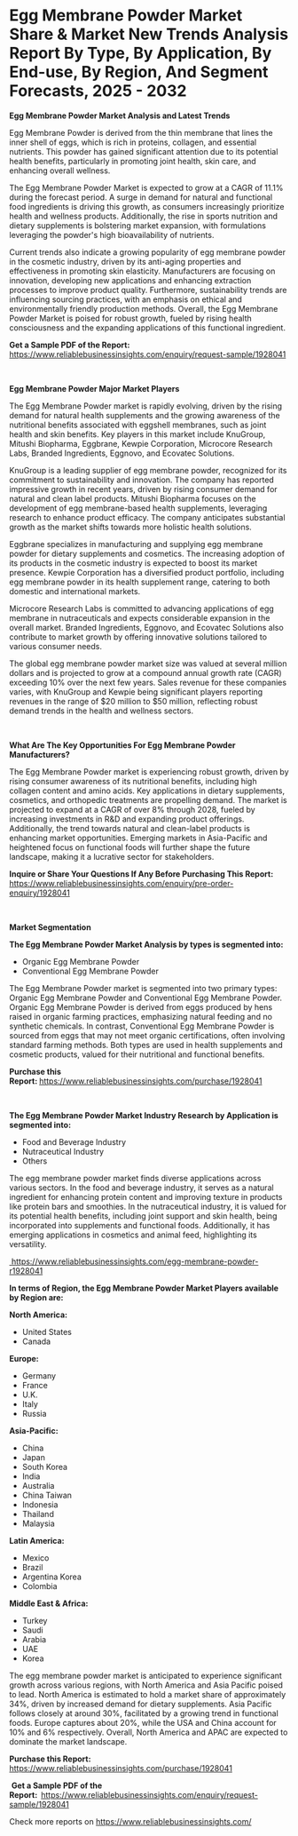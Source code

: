 <p><h1>Egg Membrane Powder Market Share & Market New Trends Analysis Report By Type, By Application, By End-use, By Region, And Segment Forecasts, 2025 - 2032</h1></p><p><strong>Egg Membrane Powder Market Analysis and Latest Trends</strong></p>
<p><p>Egg Membrane Powder is derived from the thin membrane that lines the inner shell of eggs, which is rich in proteins, collagen, and essential nutrients. This powder has gained significant attention due to its potential health benefits, particularly in promoting joint health, skin care, and enhancing overall wellness.  </p><p>The Egg Membrane Powder Market is expected to grow at a CAGR of 11.1% during the forecast period. A surge in demand for natural and functional food ingredients is driving this growth, as consumers increasingly prioritize health and wellness products. Additionally, the rise in sports nutrition and dietary supplements is bolstering market expansion, with formulations leveraging the powder's high bioavailability of nutrients. </p><p>Current trends also indicate a growing popularity of egg membrane powder in the cosmetic industry, driven by its anti-aging properties and effectiveness in promoting skin elasticity. Manufacturers are focusing on innovation, developing new applications and enhancing extraction processes to improve product quality. Furthermore, sustainability trends are influencing sourcing practices, with an emphasis on ethical and environmentally friendly production methods. Overall, the Egg Membrane Powder Market is poised for robust growth, fueled by rising health consciousness and the expanding applications of this functional ingredient.</p></p>
<p><strong>Get a Sample PDF of the Report:&nbsp;</strong> <a href="https://www.reliablebusinessinsights.com/enquiry/request-sample/1928041?utm_campaign=2221&utm_medium=2&utm_source=Github&utm_content=ia&utm_term=14022025&utm_id=egg-membrane-powder">https://www.reliablebusinessinsights.com/enquiry/request-sample/1928041</a></p>
<p>&nbsp;</p>
<p><strong>Egg Membrane Powder Major Market Players</strong></p>
<p><p>The Egg Membrane Powder market is rapidly evolving, driven by the rising demand for natural health supplements and the growing awareness of the nutritional benefits associated with eggshell membranes, such as joint health and skin benefits. Key players in this market include KnuGroup, Mitushi Biopharma, Eggbrane, Kewpie Corporation, Microcore Research Labs, Branded Ingredients, Eggnovo, and Ecovatec Solutions.</p><p>KnuGroup is a leading supplier of egg membrane powder, recognized for its commitment to sustainability and innovation. The company has reported impressive growth in recent years, driven by rising consumer demand for natural and clean label products. Mitushi Biopharma focuses on the development of egg membrane-based health supplements, leveraging research to enhance product efficacy. The company anticipates substantial growth as the market shifts towards more holistic health solutions.</p><p>Eggbrane specializes in manufacturing and supplying egg membrane powder for dietary supplements and cosmetics. The increasing adoption of its products in the cosmetic industry is expected to boost its market presence. Kewpie Corporation has a diversified product portfolio, including egg membrane powder in its health supplement range, catering to both domestic and international markets.</p><p>Microcore Research Labs is committed to advancing applications of egg membrane in nutraceuticals and expects considerable expansion in the overall market. Branded Ingredients, Eggnovo, and Ecovatec Solutions also contribute to market growth by offering innovative solutions tailored to various consumer needs.</p><p>The global egg membrane powder market size was valued at several million dollars and is projected to grow at a compound annual growth rate (CAGR) exceeding 10% over the next few years. Sales revenue for these companies varies, with KnuGroup and Kewpie being significant players reporting revenues in the range of $20 million to $50 million, reflecting robust demand trends in the health and wellness sectors.</p></p>
<p>&nbsp;</p>
<p><strong>What Are The Key Opportunities For Egg Membrane Powder Manufacturers?</strong></p>
<p><p>The Egg Membrane Powder market is experiencing robust growth, driven by rising consumer awareness of its nutritional benefits, including high collagen content and amino acids. Key applications in dietary supplements, cosmetics, and orthopedic treatments are propelling demand. The market is projected to expand at a CAGR of over 8% through 2028, fueled by increasing investments in R&D and expanding product offerings. Additionally, the trend towards natural and clean-label products is enhancing market opportunities. Emerging markets in Asia-Pacific and heightened focus on functional foods will further shape the future landscape, making it a lucrative sector for stakeholders.</p></p>
<p><strong>Inquire or Share Your Questions If Any Before Purchasing This Report:</strong> <a href="https://www.reliablebusinessinsights.com/enquiry/pre-order-enquiry/1928041?utm_campaign=2221&utm_medium=2&utm_source=Github&utm_content=ia&utm_term=14022025&utm_id=egg-membrane-powder">https://www.reliablebusinessinsights.com/enquiry/pre-order-enquiry/1928041</a></p>
<p>&nbsp;</p>
<p><strong>Market Segmentation</strong></p>
<p><strong>The Egg Membrane Powder Market Analysis by types is segmented into:</strong></p>
<p><ul><li>Organic Egg Membrane Powder</li><li>Conventional Egg Membrane Powder</li></ul></p>
<p><p>The Egg Membrane Powder market is segmented into two primary types: Organic Egg Membrane Powder and Conventional Egg Membrane Powder. Organic Egg Membrane Powder is derived from eggs produced by hens raised in organic farming practices, emphasizing natural feeding and no synthetic chemicals. In contrast, Conventional Egg Membrane Powder is sourced from eggs that may not meet organic certifications, often involving standard farming methods. Both types are used in health supplements and cosmetic products, valued for their nutritional and functional benefits.</p></p>
<p><strong>Purchase this Report:&nbsp;</strong><a href="https://www.reliablebusinessinsights.com/purchase/1928041?utm_campaign=2221&utm_medium=2&utm_source=Github&utm_content=ia&utm_term=14022025&utm_id=egg-membrane-powder">https://www.reliablebusinessinsights.com/purchase/1928041</a></p>
<p>&nbsp;</p>
<p><strong>The Egg Membrane Powder Market Industry Research by Application is segmented into:</strong></p>
<p><ul><li>Food and Beverage Industry</li><li>Nutraceutical Industry</li><li>Others</li></ul></p>
<p><p>The egg membrane powder market finds diverse applications across various sectors. In the food and beverage industry, it serves as a natural ingredient for enhancing protein content and improving texture in products like protein bars and smoothies. In the nutraceutical industry, it is valued for its potential health benefits, including joint support and skin health, being incorporated into supplements and functional foods. Additionally, it has emerging applications in cosmetics and animal feed, highlighting its versatility.</p></p>
<p><a href="https://www.reliablebusinessinsights.com/egg-membrane-powder-r1928041?utm_campaign=2221&utm_medium=2&utm_source=Github&utm_content=ia&utm_term=14022025&utm_id=egg-membrane-powder">&nbsp;https://www.reliablebusinessinsights.com/egg-membrane-powder-r1928041</a></p>
<p><strong>In terms of Region, the Egg Membrane Powder Market Players available by Region are:</strong></p>
<p>
    <p> <strong> North America: </strong>
        <ul>
            <li>United States</li>
            <li>Canada</li>
        </ul>
        </p> 
    <p> <strong> Europe: </strong>
        <ul>
            <li>Germany</li>
            <li>France</li>
            <li>U.K.</li>
            <li>Italy</li>
            <li>Russia</li>
        </ul>
        </p> 
    <p> <strong> Asia-Pacific: </strong>
        <ul>
            <li>China</li>
            <li>Japan</li>
            <li>South Korea</li>
            <li>India</li>
            <li>Australia</li>
            <li>China Taiwan</li>
            <li>Indonesia</li>
            <li>Thailand</li>
            <li>Malaysia</li>
        </ul>
        </p> 
    <p> <strong> Latin America: </strong>
        <ul>
            <li>Mexico</li>
            <li>Brazil</li>
            <li>Argentina Korea</li>
            <li>Colombia</li>
        </ul>
        </p> 
    <p> <strong> Middle East & Africa: </strong>
        <ul>
            <li>Turkey</li>
            <li>Saudi</li>
            <li>Arabia</li>
            <li>UAE</li>
            <li>Korea</li>
        </ul>
    </p>
    </p>
<p><p>The egg membrane powder market is anticipated to experience significant growth across various regions, with North America and Asia Pacific poised to lead. North America is estimated to hold a market share of approximately 34%, driven by increased demand for dietary supplements. Asia Pacific follows closely at around 30%, facilitated by a growing trend in functional foods. Europe captures about 20%, while the USA and China account for 10% and 6% respectively. Overall, North America and APAC are expected to dominate the market landscape.</p></p>
<p><strong>Purchase this Report: </strong><a href="https://www.reliablebusinessinsights.com/purchase/1928041?utm_campaign=2221&utm_medium=2&utm_source=Github&utm_content=ia&utm_term=14022025&utm_id=egg-membrane-powder">https://www.reliablebusinessinsights.com/purchase/1928041</a></p>
<p>&nbsp;<strong>Get a Sample PDF of the Report:&nbsp;&nbsp;</strong><a href="https://www.reliablebusinessinsights.com/enquiry/request-sample/1928041?utm_campaign=2221&utm_medium=2&utm_source=Github&utm_content=ia&utm_term=14022025&utm_id=egg-membrane-powder">https://www.reliablebusinessinsights.com/enquiry/request-sample/1928041</a></p>
<p><strong></strong></p>
<p>Check more reports on <a href="https://www.reliablebusinessinsights.com/?utm_campaign=2221&utm_medium=2&utm_source=Github&utm_content=ia&utm_term=14022025&utm_id=egg-membrane-powder">https://www.reliablebusinessinsights.com/</a></p>